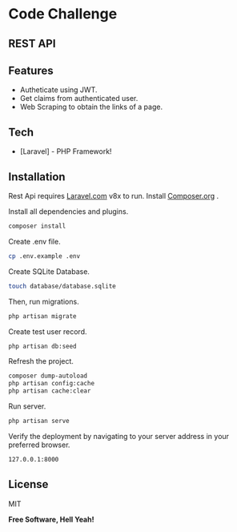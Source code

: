 # Code Challenge
## REST API

## Features

- Autheticate using JWT.
- Get claims from authenticated user.
- Web Scraping to obtain the links of a page.

## Tech

- [Laravel] - PHP Framework!

## Installation

Rest Api requires [Laravel.com](https://laravel.com/docs/8.x/installation) v8x to run.
Install [Composer.org](https://getcomposer.org/) .

Install all dependencies and plugins.
```sh
composer install
```

Create .env file.

```sh
cp .env.example .env
```

Create SQLite Database.

```sh
touch database/database.sqlite
```

Then, run migrations.

```sh
php artisan migrate
```

Create test user record.

```sh
php artisan db:seed
```

Refresh the project.

```sh
composer dump-autoload
php artisan config:cache
php artisan cache:clear
```

Run server.

```sh
php artisan serve
```
Verify the deployment by navigating to your server address in
your preferred browser.

```sh
127.0.0.1:8000
```

## License

MIT

**Free Software, Hell Yeah!**
